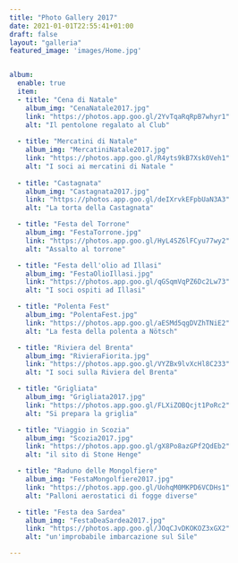 ```yaml
---
title: "Photo Gallery 2017"
date: 2021-01-01T22:55:41+01:00
draft: false
layout: "galleria"
featured_image: 'images/Home.jpg'


album:
  enable: true
  item:
  - title: "Cena di Natale"
    album_img: "CenaNatale2017.jpg"
    link: "https://photos.app.goo.gl/2YvTqaRqRpB7whyr1"
    alt: "Il pentolone regalato al Club"
  
  - title: "Mercatini di Natale"
    album_img: "MercatiniNatale2017.jpg"
    link: "https://photos.app.goo.gl/R4yts9kB7Xsk0Veh1"
    alt: "I soci ai mercatini di Natale "
  
  - title: "Castagnata"
    album_img: "Castagnata2017.jpg"
    link: "https://photos.app.goo.gl/deIXrvkEFpbUaN3A3"
    alt: "La torta della Castagnata"

  - title: "Festa del Torrone"
    album_img: "FestaTorrone.jpg"
    link: "https://photos.app.goo.gl/HyL4SZ6lFCyu77wy2"
    alt: "Assalto al torrone"

  - title: "Festa dell'olio ad Illasi"
    album_img: "FestaOlioIllasi.jpg"
    link: "https://photos.app.goo.gl/qGSqmVqPZ6Dc2Lw73"
    alt: "I soci ospiti ad Illasi"

  - title: "Polenta Fest"
    album_img: "PolentaFest.jpg"
    link: "https://photos.app.goo.gl/aESMd5qgDVZhTNiE2"
    alt: "La festa della polenta a Nötsch"

  - title: "Riviera del Brenta"
    album_img: "RivieraFiorita.jpg"
    link: "https://photos.app.goo.gl/VYZBx9lvXcHl8C233"
    alt: "I soci sulla Riviera del Brenta"

  - title: "Grigliata"
    album_img: "Grigliata2017.jpg"
    link: "https://photos.app.goo.gl/FLXiZOBQcjt1PoRc2"
    alt: "Si prepara la griglia"

  - title: "Viaggio in Scozia"
    album_img: "Scozia2017.jpg"
    link: "https://photos.app.goo.gl/gX8Po8azGPf2QdEb2"
    alt: "il sito di Stone Henge"

  - title: "Raduno delle Mongolfiere"
    album_img: "FestaMongolfiere2017.jpg"
    link: "https://photos.app.goo.gl/UohqM0MKPD6VCDHs1"
    alt: "Palloni aerostatici di fogge diverse"

  - title: "Festa dea Sardea"
    album_img: "FestaDeaSardea2017.jpg"
    link: "https://photos.app.goo.gl/JOqCJvDKOKOZ3xGX2"
    alt: "un'improbabile imbarcazione sul Sile"

---
```

